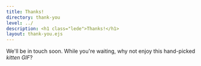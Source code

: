 ```yaml
---
title: Thanks!
directory: thank-you
level: ../
description: <h1 class="lede">Thanks!</h1>
layout: thank-you.ejs
---
```

<p class="major">We'll be in touch soon. While you're waiting, why not enjoy this hand-picked <em>kitten GIF</em>?</p>